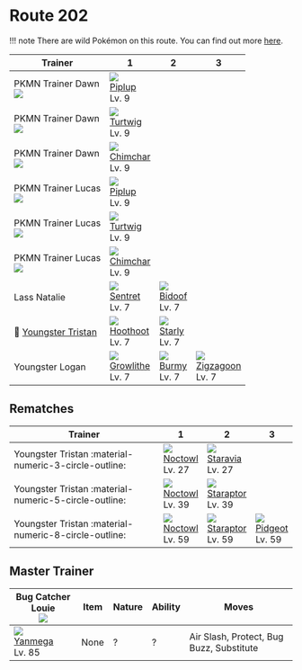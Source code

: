 # Route 202

!!! note
    There are wild Pokémon on this route. You can find out more [here](../../wild_pokemon/route_202/).


Trainer                                  | 1                                | 2                             | 3
---                                      | ---                              | ---                           | ---
PKMN Trainer Dawn<br>![][dawn]           | ![][393]<br>[Piplup]<br>Lv. 9    | &nbsp;                        | &nbsp;
PKMN Trainer Dawn<br>![][dawn]           | ![][387]<br>[Turtwig]<br>Lv. 9   | &nbsp;                        | &nbsp;
PKMN Trainer Dawn<br>![][dawn]           | ![][390]<br>[Chimchar]<br>Lv. 9  | &nbsp;                        | &nbsp;
PKMN Trainer Lucas<br>![][lucas]         | ![][393]<br>[Piplup]<br>Lv. 9    | &nbsp;                        | &nbsp;
PKMN Trainer Lucas<br>![][lucas]         | ![][387]<br>[Turtwig]<br>Lv. 9   | &nbsp;                        | &nbsp;
PKMN Trainer Lucas<br>![][lucas]         | ![][390]<br>[Chimchar]<br>Lv. 9  | &nbsp;                        | &nbsp;
Lass Natalie                             | ![][161]<br>[Sentret]<br>Lv. 7   | ![][399]<br>[Bidoof]<br>Lv. 7 | &nbsp;
:repeat: [Youngster Tristan](#rematches) | ![][163]<br>[Hoothoot]<br>Lv. 7  | ![][396]<br>[Starly]<br>Lv. 7 | &nbsp;
Youngster Logan                          | ![][058]<br>[Growlithe]<br>Lv. 7 | ![][412]<br>[Burmy]<br>Lv. 7  | ![][263]<br>[Zigzagoon]<br>Lv. 7

## Rematches

Trainer                                               | 1                               | 2                                 | 3
---                                                   | ---                             | ---                               | ---
Youngster Tristan :material-numeric-3-circle-outline: | ![][164]<br>[Noctowl]<br>Lv. 27 | ![][397]<br>[Staravia]<br>Lv. 27  | &nbsp;
Youngster Tristan :material-numeric-5-circle-outline: | ![][164]<br>[Noctowl]<br>Lv. 39 | ![][398]<br>[Staraptor]<br>Lv. 39 | &nbsp;
Youngster Tristan :material-numeric-8-circle-outline: | ![][164]<br>[Noctowl]<br>Lv. 59 | ![][398]<br>[Staraptor]<br>Lv. 59 | ![][018]<br>[Pidgeot]<br>Lv. 59

## Master Trainer

Bug Catcher Louie<br>![][bug_catcher] | Item | Nature | Ability | Moves
---                                   | ---  | ---    | ---     | ---
![][469]<br>[Yanmega]<br>Lv. 85       | None | ?      | ?       | Air Slash, Protect, Bug Buzz, Substitute

[Pidgeot]: ../../pokemons/018/
[Growlithe]: ../../pokemons/058/
[Sentret]: ../../pokemons/161/
[Hoothoot]: ../../pokemons/163/
[Noctowl]: ../../pokemons/164/
[Zigzagoon]: ../../pokemons/263/
[Turtwig]: ../../pokemons/387/
[Chimchar]: ../../pokemons/390/
[Piplup]: ../../pokemons/393/
[Starly]: ../../pokemons/396/
[Staravia]: ../../pokemons/397/
[Staraptor]: ../../pokemons/398/
[Bidoof]: ../../pokemons/399/
[Burmy]: ../../pokemons/412/
[Yanmega]: ../../pokemons/469/
[018]: ../img/pokemon/018.png
[058]: ../img/pokemon/058.png
[161]: ../img/pokemon/161.png
[163]: ../img/pokemon/163.png
[164]: ../img/pokemon/164.png
[263]: ../img/pokemon/263.png
[387]: ../img/pokemon/387.png
[390]: ../img/pokemon/390.png
[393]: ../img/pokemon/393.png
[396]: ../img/pokemon/396.png
[397]: ../img/pokemon/397.png
[398]: ../img/pokemon/398.png
[399]: ../img/pokemon/399.png
[412]: ../img/pokemon/412.png
[469]: ../img/pokemon/469.png
[lucas]: ../img/trainer/lucas.png
[dawn]: ../img/trainer/dawn.png
[bug_catcher]: ../img/trainer/bug_catcher.png
